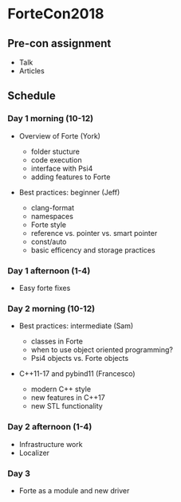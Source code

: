 # ForteCon2018

## Pre-con assignment
- Talk
- Articles

## Schedule

### Day 1 morning (10-12)

- Overview of Forte (York)
  + folder stucture
  + code execution
  + interface with Psi4
  + adding features to Forte
  
- Best practices: beginner (Jeff)
  + clang-format
  + namespaces
  + Forte style
  + reference vs. pointer vs. smart pointer
  + const/auto
  + basic efficency and storage practices

### Day 1 afternoon (1-4)

- Easy forte fixes

### Day 2 morning (10-12)

- Best practices: intermediate (Sam)
  + classes in Forte
  + when to use object oriented programming?
  + Psi4 objects vs. Forte objects

- C++11-17 and pybind11 (Francesco)
  + modern C++ style
  + new features in C++17
  + new STL functionality

### Day 2 afternoon (1-4)

- Infrastructure work
- Localizer

### Day 3

- Forte as a module and new driver
